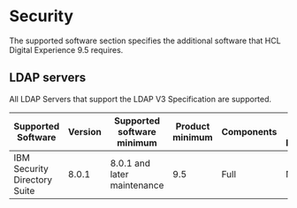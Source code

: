 # Security

The supported software section specifies the additional software that HCL Digital Experience 9.5 requires.

## LDAP servers 
All LDAP Servers that support the LDAP V3 Specification are supported.

|Supported Software|Version|Supported software minimum|Product minimum|Components|Operating System Restrictions?|
|-----------|-----|------------------|-----|------|-------------|
|IBM Security Directory Suite|8.0.1|8.0.1 and later maintenance|9.5|Full|No|